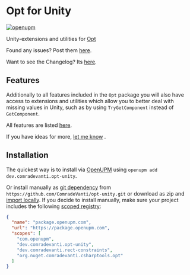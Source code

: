 ﻿# Opt for Unity

[![openupm](https://img.shields.io/npm/v/dev.comradevanti.opt-unity?label=openupm&registry_uri=https://package.openupm.com)](https://openupm.com/packages/dev.comradevanti.opt-unity/)

Unity-extensions and utilities
for [Opt](https://www.nuget.org/packages/ComradeVanti.CSharpTools.Opt/)

Found any issues? Post
them [here](https://github.com/ComradeVanti/opt-unity/issues/new/choose).

Want to see the Changelog? Its [here](./CHANGELOG.md).

## Features

Additionally to all features included in the `Opt` package you will also have
access to extensions and utilities which allow you to better deal with
missing values in Unity, such as by using `TryGetComponent` instead
of `GetComponent`.

All features are listed [here](./Documentation~/Features.md).

If you have ideas for
more, [let me know](https://github.com/ComradeVanti/opt-unity/issues/new?assignees=&labels=enhancement&template=unity-api-suggestion--.md&title=)
.

## Installation

The quickest way is to install via [OpenUPM](https://openupm.com)
using `openupm add dev.comradevanti.opt-unity`.

Or install manually
as [git dependency](https://docs.unity3d.com/Manual/upm-ui-giturl.html)
from `https://github.com/ComradeVanti/opt-unity.git` or download as zip
and [import locally](https://docs.unity3d.com/Manual/upm-ui-local.html). If you
decide to install manually, make sure your project includes the
following [scoped registry](https://docs.unity3d.com/Manual/upm-scoped.html):

```json
{
  "name": "package.openupm.com",
  "url": "https://package.openupm.com",
  "scopes": [
    "com.openupm",
    "dev.comradevanti.opt-unity",
    "dev.comradevanti.rect-constraints",
    "org.nuget.comradevanti.csharptools.opt"
  ]
}
```
